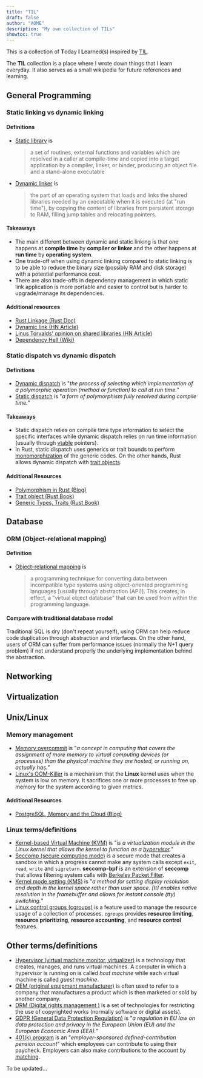 ```yaml
---
title: "TIL"
draft: false
author: "AOME"
description: "My own collection of TILs"
showtoc: true
---
```


This is a collection of **T**oday **I** **L**earned(s) inspired by [TIL](https://github.com/jbranchaud/til).

The **TIL** collection is a place where I wrote down things that I learn everyday. It also serves as a small wikipedia for future references and learning.

## General Programming

### Static linking vs dynamic linking

#### Definitions

- [Static library](https://en.wikipedia.org/wiki/Static_library) is
  > a set of routines, external functions and variables which are resolved in a caller at compile-time and copied into a target application by a compiler, linker, or binder, producing an object file and a stand-alone executable
- [Dynamic linker](https://en.wikipedia.org/wiki/Dynamic_linker) is
  > the part of an operating system that loads and links the shared libraries needed by an executable when it is executed (at "run time"), by copying the content of libraries from persistent storage to RAM, filling jump tables and relocating pointers.

#### Takeaways

- The main different between dynamic and static linking is that one happens at **compile time** by **compiler or linker** and the other happens at **run time** by **operating system**.
- One trade-off when using dynamic linking compared to static linking is to be able to reduce the binary size (possibly RAM and disk storage) with a potential performance cost.
- There are also trade-offs in dependency management in which static link application is more portable and easier to control but is harder to upgrade/manage its dependencies.

#### Additional resources

- [Rust Linkage (Rust Doc)](https://doc.rust-lang.org/reference/linkage.html)
- [Dynamic link (HN Article)](https://news.ycombinator.com/item?id=23654353)
- [Linus Torvalds' opinion on shared libraries (HN Article)](https://news.ycombinator.com/item?id=27009044)
- [Dependency Hell (Wiki)](https://en.wikipedia.org/wiki/Dependency_hell)

### Static dispatch vs dynamic dispatch

#### Definitions

- [Dynamic dispatch](https://en.wikipedia.org/wiki/Dynamic_dispatch) is "_the process of selecting which implementation of a polymorphic operation (method or function) to call at run time._"
- [Static dispatch](https://en.wikipedia.org/wiki/Static_dispatch) is "_a form of polymorphism fully resolved during compile time._"

#### Takeaways

- Static dispatch relies on compile time type information to select the specific interfaces while dynamic dispatch relies on run time information (usually through [vtable](https://en.wikipedia.org/wiki/Virtual_method_table) pointers).
- In Rust, static dispatch uses generics or trait bounds to perform [monomorphization](https://rustc-dev-guide.rust-lang.org/backend/monomorph.html) of the generic codes. On the other hands, Rust allows dynamic dispatch with [trait objects](https://doc.rust-lang.org/book/ch17-02-trait-objects.html).

#### Additional Resources

- [Polymorphism in Rust (Blog)](https://oswalt.dev/2021/06/polymorphism-in-rust/?utm_source=pocket_mylist)
- [Trait object (Rust Book)](https://doc.rust-lang.org/book/ch17-02-trait-objects.html)
- [Generic Types, Traits (Rust Book)](https://doc.rust-lang.org/book/ch10-00-generics.html)

## Database

### ORM (Object–relational mapping)

#### Definition

- [Object–relational mapping](https://en.wikipedia.org/wiki/Object%E2%80%93relational_mapping) is
  > a programming technique for converting data between incompatible type systems using object-oriented programming languages [usually through abstraction (API)]. This creates, in effect, a "virtual object database" that can be used from within the programming language.

#### Compare with traditional database model

Traditional SQL is dry (don't repeat yourself), using ORM can help reduce code duplication through abstraction and interfaces. On the other hand, users of ORM can suffer from performance issues (normally the N+1 query problem) if not understand properly the underlying implementation behind the abstraction.

## Networking

## Virtualization

## Unix/Linux

### Memory management

- [Memory overcommit](https://en.wikipedia.org/wiki/Memory_overcommitment) is "_a concept in computing that covers the assignment of more memory to virtual computing devices (or processes) than the physical machine they are hosted, or running on, actually has._"
- [Linux's OOM-Killer](https://en.wikipedia.org/wiki/Out_of_memory#Out_of_memory_management) is a mechanism that the **Linux** kernel uses when the system is low on memory. It sacrifices one or more processes to free up memory for the system according to given metrics.

#### Additional Resources

- [PostgreSQL, Memory and the Cloud (Blog)](https://sosna.de/posts/pgaas-memory-overcommit/)

### Linux terms/definitions

- [Kernel-based Virtual Machine (KVM)](https://en.wikipedia.org/wiki/Kernel-based_Virtual_Machine) is "_is a virtualization module in the Linux kernel that allows the kernel to function as a [hypervisor](https://en.wikipedia.org/wiki/Hypervisor)._"
- [Seccomp (secure computing mode)](https://en.wikipedia.org/wiki/Seccomp) is a secure mode that creates a sandbox in which a progress cannot make any system calls except `exit`, `read`, `write` and `sigreturn`. **seccomp-bpf** is an extension of **seccomp** that allows filtering system calls with [Berkeley Packet Filter](https://en.wikipedia.org/wiki/Berkeley_Packet_Filter).
- [Kernel mode setting (KMS)](https://wiki.archlinux.org/title/Kernel_mode_setting) is "_a method for setting display resolution and depth in the kernel space rather than user space. [It] enables native resolution in the framebuffer and allows for instant console (tty) switching._"
- [Linux control groups (cgroups)](https://en.wikipedia.org/wiki/Cgroups) is a feature used to manage the resource usage of a collection of processes. `cgroups` provides **resource limiting**, **resource prioritizing**, **resource accounting**, and **resource control** features.

## Other terms/definitions

- [Hypervisor (virtual machine monitor, virtualizer)](https://en.wikipedia.org/wiki/Hypervisor) is a technology that creates, manages, and runs virtual machines. A computer in which a hypervisor is running on is called _host machine_ while each virtual machine is called _guest machine_.
- [OEM (original equipment manufacturer)](https://en.wikipedia.org/wiki/Original_equipment_manufacturer) is often used to refer to a company that manufactures a product which is then marketed or sold by another company.
- [DRM (Digital rights management )](https://en.wikipedia.org/wiki/Digital_rights_management) is a set of technologies for restricting the use of copyrighted works (normally software or digital assets).
- [GDPR (General Data Protection Regulation)](https://en.wikipedia.org/wiki/General_Data_Protection_Regulation) is "_a regulation in EU law on data protection and privacy in the European Union (EU) and the European Economic Area (EEA)._"
- [401(k) program](<https://en.wikipedia.org/wiki/401(k)>) is an "_employer-sponsored defined-contribution pension account_" which employees can contribute to using their paycheck. Employers can also make contributions to the account by [matching](https://www.investopedia.com/articles/personal-finance/112315/how-401k-matching-works.asp).

To be updated...
